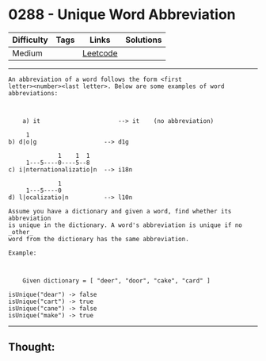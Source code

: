 # 0288 - Unique Word Abbreviation

Difficulty  | Tags | Links | Solutions
----------- | ---- | ----- | -----
Medium |  | [Leetcode](https://leetcode.com/problems/unique-word-abbreviation/description/) |


-----------

```
An abbreviation of a word follows the form <first
letter><number><last letter>. Below are some examples of word
abbreviations:



    a) it                      --> it    (no abbreviation)     1b) d|o|g                   --> d1g              1    1  1     1---5----0----5--8c) i|nternationalizatio|n  --> i18n              1     1---5----0d) l|ocalizatio|n          --> l10n

Assume you have a dictionary and given a word, find whether its abbreviation
is unique in the dictionary. A word's abbreviation is unique if no _other_
word from the dictionary has the same abbreviation.

Example:



    Given dictionary = [ "deer", "door", "cake", "card" ]isUnique("dear") -> falseisUnique("cart") -> trueisUnique("cane") -> falseisUnique("make") -> true
```

-----------

## Thought:
